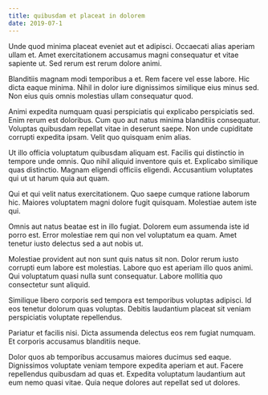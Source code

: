 ```yaml
---
title: quibusdam et placeat in dolorem
date: 2019-07-1
---
```

Unde quod minima placeat eveniet aut et adipisci. Occaecati alias aperiam ullam et. Amet exercitationem accusamus magni consequatur et vitae sapiente ut. Sed rerum est rerum dolore animi.

Blanditiis magnam modi temporibus a et. Rem facere vel esse labore. Hic dicta eaque minima. Nihil in dolor iure dignissimos similique eius minus sed. Non eius quis omnis molestias ullam consequatur quod.

Animi expedita numquam quasi perspiciatis qui explicabo perspiciatis sed. Enim rerum est doloribus. Cum quo aut natus minima blanditiis consequatur. Voluptas quibusdam repellat vitae in deserunt saepe. Non unde cupiditate corrupti expedita ipsam. Velit quo quisquam enim alias.

Ut illo officia voluptatum quibusdam aliquam est. Facilis qui distinctio in tempore unde omnis. Quo nihil aliquid inventore quis et. Explicabo similique quas distinctio. Magnam eligendi officiis eligendi. Accusantium voluptates qui ut ut harum quia aut quam.

Qui et qui velit natus exercitationem. Quo saepe cumque ratione laborum hic. Maiores voluptatem magni dolore fugit quisquam. Molestiae autem iste qui.

Omnis aut natus beatae est in illo fugiat. Dolorem eum assumenda iste id porro est. Error molestiae rem qui non vel voluptatum ea quam. Amet tenetur iusto delectus sed a aut nobis ut.

Molestiae provident aut non sunt quis natus sit non. Dolor rerum iusto corrupti eum labore est molestias. Labore quo est aperiam illo quos animi. Qui voluptatum quasi nulla sunt consequatur. Labore mollitia quo consectetur sunt aliquid.

Similique libero corporis sed tempora est temporibus voluptas adipisci. Id eos tenetur dolorum quas voluptas. Debitis laudantium placeat sit veniam perspiciatis voluptate repellendus.

Pariatur et facilis nisi. Dicta assumenda delectus eos rem fugiat numquam. Et corporis accusamus blanditiis neque.

Dolor quos ab temporibus accusamus maiores ducimus sed eaque. Dignissimos voluptate veniam tempore expedita aperiam et aut. Facere repellendus quibusdam ad quas et. Expedita voluptatum laudantium aut eum nemo quasi vitae. Quia neque dolores aut repellat sed ut dolores.
